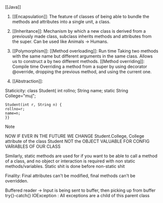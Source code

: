 [[Java]]


1. [[Encapsulation]]: 
	The feature of classes of being able to bundle the methods and attributes into a single unit, a class. 
    
2. [[Inheritance]]: 
	Mechanism by which a new class is derived from a previously made class, subclass inherits methods and attributes from the super. Can be used like Animals -> Humans.
	
3. [[Polymorphism]]: 
	[[Method overloading]]:
		Run time
		Taking two methods with the same name but different arguments in the same class.
		Allows us to construct a by two different methods.
	[[Method overriding]]:
		Compile time
		Overriding a method from a super by using decorator @override, dropping the previous method, and using the current one.
4. [[Abstraction]]: 


Staticicity:
	class Student{
	int rollno;
	String name;
	static String College="muj";

	Student(int r, String n) {
	rollno=r;
	name=n;
	}}

>[!NOTE]
>NOW IF EVER IN THE FUTURE WE CHANGE Student.College, College attribute of the class Student NOT the OBJECT
>VALUABLE FOR CONFIG VARIABLES OF OUR CLASS

Similarly, static methods are used for if you want to be able to call a method of a class, and no object or interaction is required with non static methods/variables.
Static shit is done before non-static shit

Finality:
	Final attributes can't be modified, final methods can't be overridden.


Buffered reader -> Input is being sent to buffer, then picking up from buffer
try{}-catch{}
IOException : All exceptions are a child of this parent class